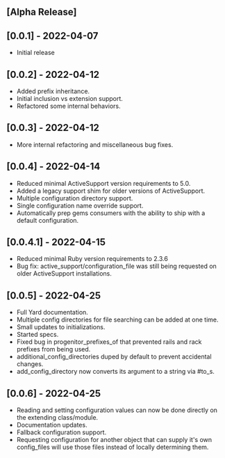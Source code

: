 ## [Alpha Release]

## [0.0.1] - 2022-04-07

- Initial release

## [0.0.2] - 2022-04-12

- Added prefix inheritance.
- Initial inclusion vs extension support.
- Refactored some internal behaviors.

## [0.0.3] - 2022-04-12

- More internal refactoring and miscellaneous bug fixes.

## [0.0.4] - 2022-04-14

- Reduced minimal ActiveSupport version requirements to 5.0.
- Added a legacy support shim for older versions of ActiveSupport.
- Multiple configuration directory support.
- Single configuration name override support.
- Automatically prep gems consumers with the ability to ship with a default configuration. 

## [0.0.4.1] - 2022-04-15

- Reduced minimal Ruby version requirements to 2.3.6
- Bug fix: active_support/configuration_file was still being requested on older ActiveSupport installations.

## [0.0.5] - 2022-04-25

- Full Yard documentation.
- Multiple config directories for file searching can be added at one time.
- Small updates to initializations.
- Started specs.
- Fixed bug in progenitor_prefixes_of that prevented rails and rack prefixes from being used.
- additional_config_directories duped by default to prevent accidental changes.
- add_config_directory now converts its argument to a string via #to_s.

## [0.0.6] - 2022-04-25

- Reading and setting configuration values can now be done directly on the extending class/module.
- Documentation updates.
- Fallback configuration support.
- Requesting configuration for another object that can supply it's own config_files will use those files instead of locally determining them.